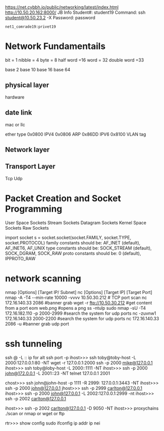 https://net.cybbh.io/public/networking/latest/index.html
http://10.50.20.162:8000/
JB Info
    Student#: student19
    Command: ssh student@10.50.23.2 -X
    Password: password

    net1_comrade19:privet19
    
# Network Fundamentails
bit = 1
nibble = 4
byte = 8
half word =16
word = 32
double word =33

base 2
base 10
base 16
base 64

## physical layer
hardware

## date link
mac or llc

ether type
0x0800 IPV4
0x0806 ARP
0x86DD IPV6
0x8100 VLAN tag
## Network layer 

## Transport Layer
Tcp
Udp

# Packet Creation and Socket Programming
User Space Sockets
    Stream Sockets
    Datagram Sockets
Kernel Space Sockets
    Raw Sockets

import socket
  s = socket.socket(socket.FAMILY, socket.TYPE, socket.PROTOCOL)
family constants should be: AF_INET (default), AF_INET6, AF_UNIX
type constants should be: SOCK_STREAM (default), SOCK_DGRAM, SOCK_RAW
proto constants should be: 0 (default), IPPROTO_RAW

# network scanning
nmap [Options] [Target IP/ Subnet]
nc [Options] [Target IP] [Target Port]
nmap -A -T4 --min-rate 10000 -vvvv 10.50.30.212 # TCP port scan
nc 172.16.140.33 2086 #banner grab
wget -r ftp://10.50.30.212 #get content from a port 
eom web.png #opens a png
ss -ntulp
sudo nmap -sU -T4 172.16.182.110 -p 2000-2999 #search the system for udp ports
nc -zuvnw1 172.16.140.33 2000-2200 #search the system for udp ports
nc 172.16.140.33 2086 -u #banner grab udp port

# ssh tunneling
ssh <user>@<ip> -L <port>:<tgt ip>:<tgt port>
ip for alt ssh port -p 
ihost>>> ssh toby@toby-host -L 2000:127.0.0.1:80 -NT 
wget -r 127.0.0.1:2000
ssh -p 2000 mike@127.0.0.1
ihost>>> ssh toby@loby-host -L 2000:<john>:1111 -NT
ihost>>> ssh -p 2000 john@172.0.0.1 -L 2001:<carlton>:23 -NT
telnet 127.0.0.1 2001

chost>>> ssh john@john-host -p 1111 -R 2999: 127.0.0.1:3443 -NT
ihost>>> ssh -p 2000 john@127.0.0.1
jhost>>> ssh -p 2999 carlton@127.0.0.1
ihost>>> ssh -p 2000 john@127.0.0.1 -L 2002:127.0.0.1:2999 -nt
ihost>>> ssh -p 2002 carlton@127.0.0.1

ihost>>> ssh -p 2002 carlton@127.0.0.1 -D 9050 -NT
ihost>>> proxychains ./scan or nmap or wget or ftp

rtr>>>  show config 
        sudo ifconfig 
        ip addr
        ip nei
